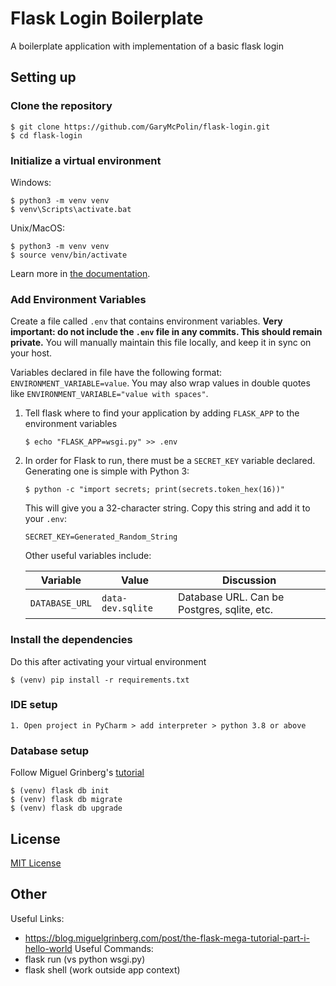 # Flask Login Boilerplate

A boilerplate application with implementation of a basic flask login




## Setting up

### Clone the repository 

```
$ git clone https://github.com/GaryMcPolin/flask-login.git
$ cd flask-login
```

### Initialize a virtual environment

Windows:
```
$ python3 -m venv venv
$ venv\Scripts\activate.bat
```

Unix/MacOS:
```
$ python3 -m venv venv
$ source venv/bin/activate
```
Learn more in [the documentation](https://docs.python.org/3/library/venv.html#creating-virtual-environments).


### Add Environment Variables

Create a file called `.env` that contains environment variables. **Very important: do not include the `.env` file in any commits. This should remain private.** You will manually maintain this file locally, and keep it in sync on your host.

Variables declared in file have the following format: `ENVIRONMENT_VARIABLE=value`. You may also wrap values in double quotes like `ENVIRONMENT_VARIABLE="value with spaces"`.

1. Tell flask where to find your application by adding `FLASK_APP` to the environment variables
   ```
   $ echo "FLASK_APP=wsgi.py" >> .env
   ```
2. In order for Flask to run, there must be a `SECRET_KEY` variable declared. Generating one is simple with Python 3:

   ```
   $ python -c "import secrets; print(secrets.token_hex(16))"
   ```

   This will give you a 32-character string. Copy this string and add it to your `.env`:

   ```
   SECRET_KEY=Generated_Random_String
   ```
    Other useful variables include:
    
    | Variable        | Value   | Discussion  |
    | --------------- |-------------| -----|
    | `DATABASE_URL`  | `data-dev.sqlite`              | Database URL. Can be Postgres, sqlite, etc. |


### Install the dependencies
Do this after activating your virtual environment
```shell script
$ (venv) pip install -r requirements.txt
```

### IDE setup
    1. Open project in PyCharm > add interpreter > python 3.8 or above

### Database setup
Follow Miguel Grinberg's [tutorial](https://blog.miguelgrinberg.com/post/the-flask-mega-tutorial-part-iv-database)
```shell script
$ (venv) flask db init
$ (venv) flask db migrate
$ (venv) flask db upgrade
```

## License
[MIT License](LICENSE.md)


## Other
Useful Links:
- https://blog.miguelgrinberg.com/post/the-flask-mega-tutorial-part-i-hello-world
Useful Commands:
- flask run (vs python wsgi.py)
- flask shell (work outside app context)
